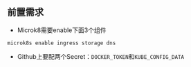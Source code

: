 ## 前置需求
* Microk8需要enable下面3个组件
```
microk8s enable ingress storage dns
```
* Github上要配两个Secret：`DOCKER_TOKEN`和`KUBE_CONFIG_DATA`